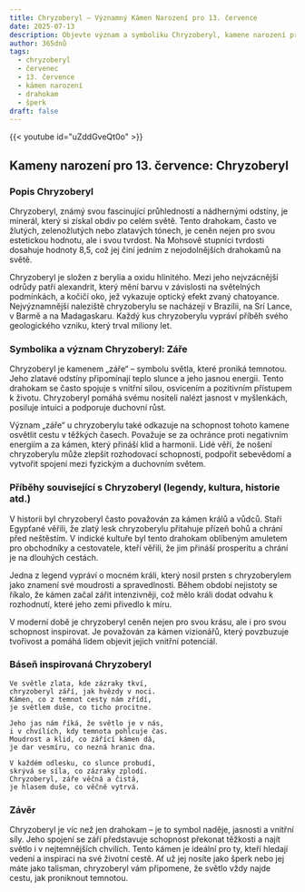 ```yaml
---
title: Chryzoberyl – Významný Kámen Narození pro 13. července
date: 2025-07-13
description: Objevte význam a symboliku Chryzoberyl, kamene narození pro 13. července, který symbolizuje Záře. Přečtěte si legendy a inspirující příběhy.
author: 365dnů
tags:
  - chryzoberyl
  - červenec
  - 13. července
  - kámen narození
  - drahokam
  - šperk
draft: false
---
```


{{< youtube id="uZddGveQt0o" >}}

## Kameny narození pro 13. července: Chryzoberyl

### Popis Chryzoberyl

Chryzoberyl, známý svou fascinující průhledností a nádhernými odstíny, je minerál, který si získal obdiv po celém světě. Tento drahokam, často ve žlutých, zelenožlutých nebo zlatavých tónech, je ceněn nejen pro svou estetickou hodnotu, ale i svou tvrdost. Na Mohsově stupnici tvrdosti dosahuje hodnoty 8,5, což jej činí jedním z nejodolnějších drahokamů na světě.

Chryzoberyl je složen z berylia a oxidu hlinitého. Mezi jeho nejvzácnější odrůdy patří alexandrit, který mění barvu v závislosti na světelných podmínkách, a kočičí oko, jež vykazuje optický efekt zvaný chatoyance. Nejvýznamnější naleziště chryzoberylu se nacházejí v Brazílii, na Srí Lance, v Barmě a na Madagaskaru. Každý kus chryzoberylu vypráví příběh svého geologického vzniku, který trval miliony let.

### Symbolika a význam Chryzoberyl: Záře

Chryzoberyl je kamenem „záře“ – symbolu světla, které proniká temnotou. Jeho zlatavé odstíny připomínají teplo slunce a jeho jasnou energii. Tento drahokam se často spojuje s vnitřní silou, osvícením a pozitivním přístupem k životu. Chryzoberyl pomáhá svému nositeli nalézt jasnost v myšlenkách, posiluje intuici a podporuje duchovní růst.

Význam „záře“ u chryzoberylu také odkazuje na schopnost tohoto kamene osvětlit cestu v těžkých časech. Považuje se za ochránce proti negativním energiím a za kámen, který přináší klid a harmonii. Lidé věří, že nošení chryzoberylu může zlepšit rozhodovací schopnosti, podpořit sebevědomí a vytvořit spojení mezi fyzickým a duchovním světem.

### Příběhy související s Chryzoberyl (legendy, kultura, historie atd.)

V historii byl chryzoberyl často považován za kámen králů a vůdců. Staří Egypťané věřili, že zlatý lesk chryzoberylu přitahuje přízeň bohů a chrání před neštěstím. V indické kultuře byl tento drahokam oblíbeným amuletem pro obchodníky a cestovatele, kteří věřili, že jim přináší prosperitu a chrání je na dlouhých cestách.

Jedna z legend vypráví o mocném králi, který nosil prsten s chryzoberylem jako znamení své moudrosti a spravedlnosti. Během období nejistoty se říkalo, že kámen začal zářit intenzivněji, což mělo králi dodat odvahu k rozhodnutí, které jeho zemi přivedlo k míru.

V moderní době je chryzoberyl ceněn nejen pro svou krásu, ale i pro svou schopnost inspirovat. Je považován za kámen vizionářů, který povzbuzuje tvořivost a pomáhá lidem objevit jejich vnitřní potenciál.

### Báseň inspirovaná Chryzoberyl

```
Ve světle zlata, kde zázraky tkví,  
chryzoberyl září, jak hvězdy v noci.  
Kámen, co z temnot cesty nám zřídí,  
je světlem duše, co ticho procitne.

Jeho jas nám říká, že světlo je v nás,  
i v chvílích, kdy temnota pohlcuje čas.  
Moudrost a klid, co zářící kámen dá,  
je dar vesmíru, co nezná hranic dna.

V každém odlesku, co slunce probudí,  
skrývá se síla, co zázraky zplodí.  
Chryzoberyl, záře věčná a čistá,  
je hlasem duše, co věčně vytrvá.
```

### Závěr

Chryzoberyl je víc než jen drahokam – je to symbol naděje, jasnosti a vnitřní síly. Jeho spojení se září představuje schopnost překonat těžkosti a najít světlo i v nejtemnějších chvílích. Tento kámen je ideální pro ty, kteří hledají vedení a inspiraci na své životní cestě. Ať už jej nosíte jako šperk nebo jej máte jako talisman, chryzoberyl vám připomene, že světlo vždy najde cestu, jak proniknout temnotou.